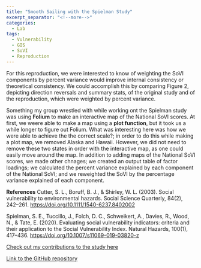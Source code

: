 ```yaml
---
title: "Smooth Sailing with the Spielman Study"
excerpt_separator: "<!--more-->"
categories:
  - Lab
tags:
  - Vulnerability
  - GIS
  - SoVI
  - Reproduction
---
```

For this reproduction, we were interested to know of weighting the SoVI components by percent variance would improve internal consistency or theoretical consistency. We could accomplish this by comparing Figure 2, depicting direction reversals and summary stats, of the original study and of the reproduction, which were weighted by percent variance.

Something my group wrestled with while working ont the Spielman study was using **Folium** to make an interactive map of the National SoVI scores. At first, we weere able to make a map using a **plot function**, but it took us a while longer to figure out Folium. What was interesting here was how we were able to achieve the the correct scale?; in order to do this while making a plot map, we removed Alaska and Hawaii. However, we did not need to remove these two states in order with the interactive map, as one could easily move around the map.
In addition to adding maps of the National SoVI scores, we made other chnages; we created an output table of factor loadings; we calculated the percent variance explained by each component of the National SoVI; and we reweighted the SoVI by the percentage variance explained of each component.

**References**
Cutter, S. L., Boruff, B. J., & Shirley, W. L. (2003). Social vulnerability to environmental hazards. Social Science Quarterly, 84(2), 242–261. https://doi.org/10.1111/1540-6237.8402002

Spielman, S. E., Tuccillo, J., Folch, D. C., Schweikert, A., Davies, R., Wood, N., & Tate, E. (2020). Evaluating social vulnerability indicators: criteria and their application to the Social Vulnerability Index. Natural Hazards, 100(1), 417–436. https://doi.org/10.1007/s11069-019-03820-z

[Check out my contributions to the study here](https://sydalexander.github.io/RPl-Spielman-2020/)

[Link to the GitHub repository](https://github.com/sydalexander/RPl-Spielman-2020)

